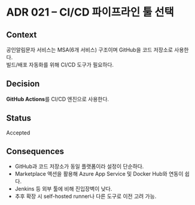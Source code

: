 # ADR 021 – CI/CD 파이프라인 툴 선택

## Context
공인알림문자 서비스는 MSA(6개 서비스) 구조이며 GitHub을 코드 저장소로 사용한다.  
빌드/배포 자동화를 위해 CI/CD 도구가 필요하다.

## Decision
**GitHub Actions**를 CI/CD 엔진으로 사용한다.

## Status
Accepted

## Consequences
- GitHub과 코드 저장소가 동일 플랫폼이라 설정이 단순하다.  
- Marketplace 액션을 활용해 Azure App Service 및 Docker Hub와 연동이 쉽다.  
- Jenkins 등 외부 툴에 비해 진입장벽이 낮다.  
- 추후 확장 시 self-hosted runner나 다른 도구로 이전 고려 가능.
